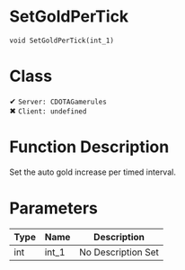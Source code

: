 # SetGoldPerTick
```
void SetGoldPerTick(int_1)
```
# Class
✔ `Server: CDOTAGamerules`  
✖ `Client: undefined`  

# Function Description
Set the auto gold increase per timed interval.
# Parameters
Type|Name|Description
--|--|--
int|int_1|No Description Set
